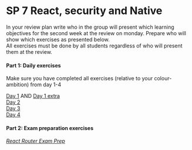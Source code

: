 # SP 7 React, security and Native

In your review plan write who in the group will present which learning objectives for the second week at the review on monday. Prepare who will show which exercises as presented below.   
All exercises must be done by all students regardless of who will present them at the review.


#### Part 1: Daily exercises

Make sure you have completed all exercises (relative to your
colour-ambition) from day 1-4   

[Day 1](../daily/REACT_W2D1_ROUTER_1.md) AND [Day 1 extra](../daily/REACT_W2D2_ROUTER_2.md)   
[Day 2](../daily/REACT_W2D2_security.md)   
[Day 3](../daily/REACT_W2D3_Native.md)  
[Day 4](../daily/REACT_W2D4_Large_data.md)   

#### Part 2: Exam preparation exercises

[*React Router Exam Prep*](../exam_prep/exprep_react_router.md)  

